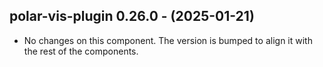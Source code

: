   ## polar-vis-plugin 0.26.0 - (2025-01-21)
  
  * No changes on this component. The version is bumped to align it
    with the rest of the components.
